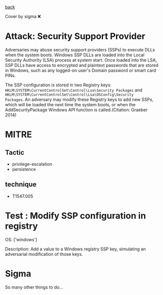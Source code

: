 [back](../index.md)

Cover by sigma :x: 

# Attack: Security Support Provider

 Adversaries may abuse security support providers (SSPs) to execute DLLs when the system boots. Windows SSP DLLs are loaded into the Local Security Authority (LSA) process at system start. Once loaded into the LSA, SSP DLLs have access to encrypted and plaintext passwords that are stored in Windows, such as any logged-on user's Domain password or smart card PINs.

The SSP configuration is stored in two Registry keys: <code>HKLM\SYSTEM\CurrentControlSet\Control\Lsa\Security Packages</code> and <code>HKLM\SYSTEM\CurrentControlSet\Control\Lsa\OSConfig\Security Packages</code>. An adversary may modify these Registry keys to add new SSPs, which will be loaded the next time the system boots, or when the AddSecurityPackage Windows API function is called.(Citation: Graeber 2014)

# MITRE
## Tactic
  - privilege-escalation
  - persistence

## technique
  - T1547.005

# Test : Modify SSP configuration in registry

OS: ['windows']

Description: Add a value to a Windows registry SSP key, simulating an adversarial modification of those keys.

# Sigma

 So many other things to do...
